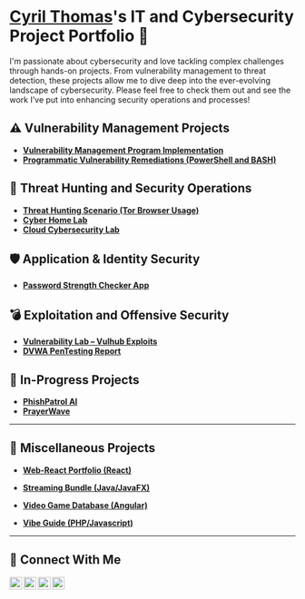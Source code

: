 # <a href="https://www.linkedin.com/in/cyrilkthomas/">Cyril Thomas</a>'s IT and Cybersecurity Project Portfolio 🔐

I'm passionate about cybersecurity and love tackling complex challenges through hands-on projects. From vulnerability management to threat detection, these projects allow me to dive deep into the ever-evolving landscape of cybersecurity. Please feel free to check them out and see the work I’ve put into enhancing security operations and processes!


## ⚠️ Vulnerability Management Projects

- **[Vulnerability Management Program Implementation](https://github.com/cyberwithcyril/vulnerability-management-project)**
- **[Programmatic Vulnerability Remediations (PowerShell and BASH)](https://github.com/joshcybertest/programmatic-vulnerability-remediations)**

## 🚨 Threat Hunting and Security Operations

- **[Threat Hunting Scenario (Tor Browser Usage)](https://github.com/joshmadakor0/threat-hunting-scenario-tor)**
- **[Cyber Home Lab](https://github.com/cyberwithcyril/cybersecurity-home-lab)** 
- **[Cloud Cybersecurity Lab](https://github.com/cyberwithcyril/cybersecurity-cloud-lab)**  

 ## 🛡️ Application & Identity Security

- **[Password Strength Checker App](https://github.com/cyberwithcyril/PasswordStrengthChecker)**  

## 💣 Exploitation and Offensive Security

- **[Vulnerability Lab – Vulhub Exploits](https://github.com/cyberwithcyril/VulhubPenTestingReport)**
- **[DVWA PenTesting Report](https://github.com/cyberwithcyril/DVWA-PenTesting-Report)**  

## 🚧 In-Progress Projects

- **[PhishPatrol AI](https://github.com/cyberwithcyril/PhishPatrolAI)**  
- **[PrayerWave]()**
---

## 🧩 Miscellaneous Projects

- **[Web-React Portfolio (React)](https://github.com/cyberwithcyril/CurrentPortfolioReact)**  

- **[Streaming Bundle (Java/JavaFX)](https://github.com/cyberwithcyril/StreamBundleSystemJava)**
- **[Video Game Database (Angular)](https://github.com/cyberwithcyril/ng-video-game-db)**  
- **[Vibe Guide (PHP/Javascript)](https://github.com/cyberwithcyril/Vibe-Guide-Web-Application/blob/main/README.md)**  
 
 
<hr/>

## 🤳 Connect With Me

[<img align="left" alt="___________ | YouTube" width="22px" src="https://cdn.jsdelivr.net/npm/simple-icons@v3/icons/youtube.svg" />][youtube]
[<img align="left" alt="___________ | Twitter" width="22px" src="https://cdn.jsdelivr.net/npm/simple-icons@v3/icons/twitter.svg" />][twitter]
[<img align="left" alt="___________ | LinkedIn" width="22px" src="https://cdn.jsdelivr.net/npm/simple-icons@v3/icons/linkedin.svg" />][linkedin]
[<img align="left" alt="___________ | Instagram" width="22px" src="https://cdn.jsdelivr.net/npm/simple-icons@v3/icons/instagram.svg" />][instagram]

[twitter]: https://twitter.com/___________
[youtube]: https://www.youtube.com/c/___________
[instagram]: https://www.instagram.com/___________
[linkedin]: https://linkedin.com/in/cyrilkthomas

<!--
<img width="35" alt="image" src="https://github.com/user-attachments/assets/2f41c7cd-5ea8-4475-b451-a37161b6c3fb"> 
<img width="35" alt="image" src="https://github.com/user-attachments/assets/77649969-9910-4994-8b96-74a116cfb2a8">

-->
